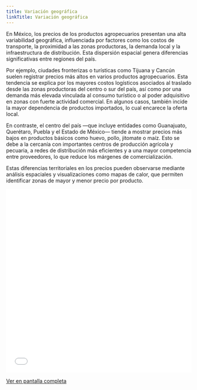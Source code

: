 ```yaml
---
title: Variación geográfica
linkTitle: Variación geográfica
---
```


En México, los precios de los productos agropecuarios presentan una alta variabilidad geográfica, influenciada por factores como los costos de transporte, la proximidad a las zonas productoras, la demanda local y la infraestructura de distribución. Esta dispersión espacial genera diferencias significativas entre regiones del país.

Por ejemplo, ciudades fronterizas o turísticas como Tijuana y Cancún suelen registrar precios más altos en varios productos agropecuarios. Esta tendencia se explica por los mayores costos logísticos asociados al traslado desde las zonas productoras del centro o sur del país, así como por una demanda más elevada vinculada al consumo turístico o al poder adquisitivo en zonas con fuerte actividad comercial. En algunos casos, también incide la mayor dependencia de productos importados, lo cual encarece la oferta local.

En contraste, el centro del país —que incluye entidades como Guanajuato, Querétaro, Puebla y el Estado de México— tiende a mostrar precios más bajos en productos básicos como huevo, pollo, jitomate o maíz. Esto se debe a la cercanía con importantes centros de producción agrícola y pecuaria, a redes de distribución más eficientes y a una mayor competencia entre proveedores, lo que reduce los márgenes de comercialización.

Estas diferencias territoriales en los precios pueden observarse mediante análisis espaciales y visualizaciones como mapas de calor, que permiten identificar zonas de mayor y menor precio por producto. 

<iframe src="/mapa_zanahoria_colorbar_fijo.html" width="100%" height="500" style="border:none;"></iframe>

<a href="https://francisco-vag22.github.io/mapa_zanahoria_colorbar_fijo.html" target="_blank">Ver en pantalla completa</a>